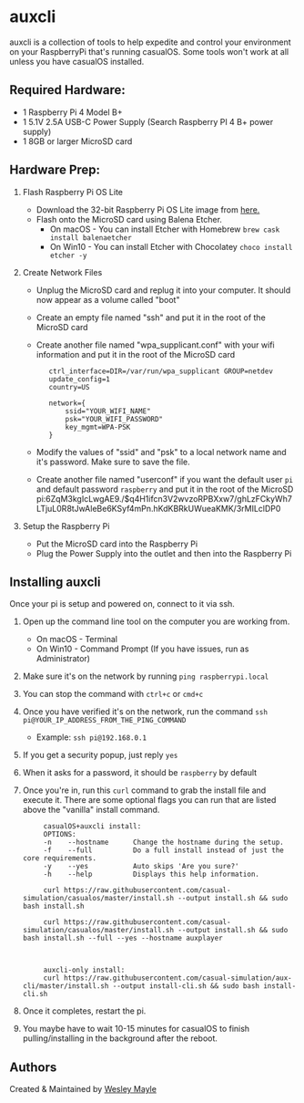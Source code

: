 # auxcli
auxcli is a collection of tools to help expedite and control your environment on your RaspberryPi that's running casualOS. Some tools won't work at all unless you have casualOS installed.

## Required Hardware:
- 1 Raspberry Pi 4 Model B+  
- 1 5.1V 2.5A USB-C Power Supply (Search Raspberry PI 4 B+ power supply)  
- 1 8GB or larger MicroSD card 

## Hardware Prep:
1. Flash Raspberry Pi OS Lite  
   * Download the 32-bit Raspberry Pi OS Lite image from [ here. ](https://downloads.raspberrypi.org/raspios_lite_armhf/images/raspios_lite_armhf-2022-09-26/2022-09-22-raspios-bullseye-armhf-lite.img.xz)  
   * Flash onto the MicroSD card using Balena Etcher.  
      * On macOS - You can install Etcher with Homebrew `brew cask install balenaetcher`
      * On Win10 - You can install Etcher with Chocolatey `choco install etcher -y`
2. Create Network Files
   * Unplug the MicroSD card and replug it into your computer. It should now appear as a volume called "boot"
   * Create an empty file named "ssh" and put it in the root of the MicroSD card
   * Create another file named "wpa_supplicant.conf" with your wifi information and put it in the root of the MicroSD card

            ctrl_interface=DIR=/var/run/wpa_supplicant GROUP=netdev
            update_config=1
            country=US

            network={
                ssid="YOUR_WIFI_NAME"
                psk="YOUR_WIFI_PASSWORD"
                key_mgmt=WPA-PSK
            }

   * Modify the values of "ssid" and "psk" to a local network name and it's password. Make sure to save the file.
   * Create another file named "userconf" if you want the default user `pi` and default password `raspberry` and put it in the root of the MicroSD 
            pi:$6$ZqM3kgIcLwgAE9./$q4H1ifcn3V2wvzoRPBXxw7/ghLzFCkyWh7LTjuL0R8tJwAleBe6KSyf4mPn.hKdKBRkUWueaKMK/3rMILclDP0

3. Setup the Raspberry Pi  
   * Put the MicroSD card into the Raspberry Pi 
   * Plug the Power Supply into the outlet and then into the Raspberry Pi 

## Installing auxcli
Once your pi is setup and powered on, connect to it via ssh. 
1. Open up the command line tool on the computer you are working from.
    * On macOS - Terminal
    * On Win10 - Command Prompt (If you have issues, run as Administrator)
2. Make sure it's on the network by running `ping raspberrypi.local`
3. You can  stop the command with `ctrl+c` or `cmd+c`
4. Once you have verified it's on the network, run the command `ssh pi@YOUR_IP_ADDRESS_FROM_THE_PING_COMMAND`
    * Example: `ssh pi@192.168.0.1`
5. If you get a security popup, just reply `yes`
6. When it asks for a password, it should be `raspberry` by default
7. Once you're in, run this `curl` command to grab the install file and execute it. There are some optional flags you can run that are listed above the "vanilla" install command.

            casualOS+auxcli install:
            OPTIONS:
            -n    --hostname      Change the hostname during the setup.
            -f    --full          Do a full install instead of just the core requirements.
            -y    --yes           Auto skips 'Are you sure?'
            -h    --help          Displays this help information.
    
            curl https://raw.githubusercontent.com/casual-simulation/casualos/master/install.sh --output install.sh && sudo bash install.sh

            curl https://raw.githubusercontent.com/casual-simulation/casualos/master/install.sh --output install.sh && sudo bash install.sh --full --yes --hostname auxplayer



            auxcli-only install:
            curl https://raw.githubusercontent.com/casual-simulation/aux-cli/master/install.sh --output install-cli.sh && sudo bash install-cli.sh  

8. Once it completes, restart the pi.
9. You maybe have to wait 10-15 minutes for casualOS to finish pulling/installing in the background after the reboot.

## Authors
Created & Maintained by [ Wesley Mayle ](mailto:wesley@yeticgi.com)
